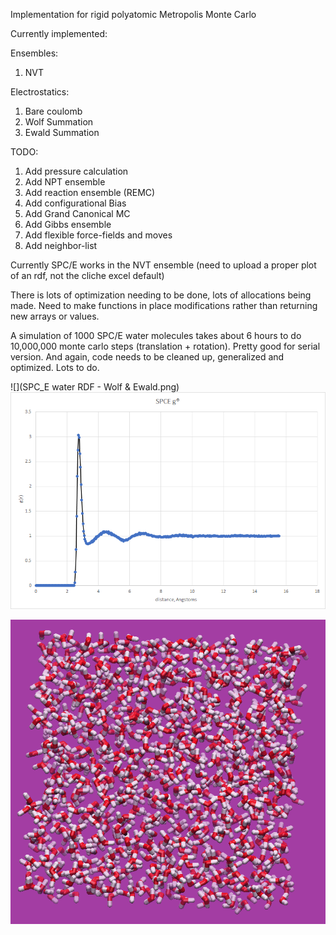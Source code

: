 Implementation for rigid polyatomic Metropolis Monte Carlo

Currently implemented:

Ensembles:
  1. NVT

Electrostatics:
  1. Bare coulomb
  2. Wolf Summation
  3. Ewald Summation

TODO:
  1. Add pressure calculation
  2. Add NPT ensemble
  3. Add reaction ensemble (REMC)
  4. Add configurational Bias
  5. Add Grand Canonical MC
  6. Add Gibbs ensemble
  7. Add flexible force-fields and moves
  8. Add neighbor-list


Currently SPC/E works in the NVT ensemble (need to upload a proper plot of an rdf, not the cliche excel default)

There is lots of optimization needing to be done, lots of allocations being made. Need to make functions in place modifications rather than returning new arrays or values.

A simulation of 1000 SPC/E water molecules takes about 6 hours to do 10,000,000 monte carlo steps (translation + rotation). Pretty good for serial version. And again, code needs to be cleaned up, generalized and optimized. Lots to do.

![](SPC_E water RDF - Wolf & Ewald.png)
![](spce_rdf.png)

![](spce_box.png)


